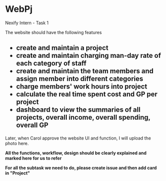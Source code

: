 # WebPj
Nexify Intern - Task 1   

The website should have the following features<br/>

<h2><ul><b>
  <li>create and maintain a project</li>
<li.define the project name, customer name, project status, project selling, expected cost, project period (SA&D, SI&I, UAT, Production Rollout, Nursing, SM&S)</li>
<li>create and maintain charging man-day rate of each category of staff</li>
<li>create and maintain the team members and assign member into different categories</li>
<li>charge members' work hours into project</li>
<li>calculate the real time spent cost and GP per project</li>
<li>dashboard to view the summaries of all projects, overall income, overall spending, overall GP</li>
</b></ul></h2>

Later, when Carol approve the website UI and function, I will upload the photo here.

<b>All the functions, workflow, design  should be clearly explained and marked here for us to refer</b>

<b>For all the subtask we need to do, please create issue and then add card in "Project" </b>

